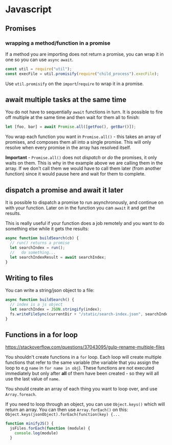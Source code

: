 # Javascript

## Promises

### wrapping a method/function in a promise

If a method you are importing does not return a promise, you can wrap it in one so you can use `async` `await`.

```javascript
const util = require("util");
const execFile = util.promisify(require("child_process").execFile);
```

Use `util.promisify` on the `import`/`require` to wrap it in a promise.

## await multiple tasks at the same time

You do not have to sequentially `await` functions in turn. It is possible to fire off multiple at the same time and then wait for them all to finish:

```javascript
let [foo, bar] = await Promise.all([getFoo(), getBar()]);
```

You wrap each function you want in `Promise.all()` - this takes an array of promises, and composes them all into a single promise. This will only resolve when every promise in the array has resolved itself.

**Important** - `Promise.all()` does not _dispatch_ or _do_ the promises, it only waits on them. This is why in the example above we are calling them in the array. If we don't call them we would have to call them later (from another function) since it would pause here and wait for them to complete.

## dispatch a promise and await it later

It is possible to dispatch a promise to run asynchronously, and continue on with your function. Later on in the function you can `await` it and get the results.

This is really useful if your function does a job remotely and you want to do something else while it gets the results:

```javascript
async function buildSearch(cb) {
  // run() returns a promise
  let searchIndex = run();
  //   do something...
  let searchIndexResult = await searchIndex;
}
```

## Writing to files

You can write a string/json object to a file:

```javascript
async function buildSearch() {
  // index is a js object
  let searchIndex = JSON.stringify(index);
  fs.writeFileSync(currentDir + "/static/search-index.json", searchIndex);
}
```

## Functions in a for loop

<https://stackoverflow.com/questions/37043095/gulp-rename-multiple-files>

You shouldn't create functions in a `for` loop. Each loop will create multiple functions that refer to the same variable (the variable that you assign the loop to e.g `name` in `for name in obj`). These functions are not executed immediately but only after **all** of them have been created - so they will all use the last value of `name`.

You should create an array of each thing you want to loop over, and use `Array.foreach`.

If you need to loop through an object, you can use `Object.keys()` which will return an array. You can then use `Array.forEach()` on this: `Object.keys(jsonObject).forEach(function(key) {...`

```javascript
function minifyJS() {
  jsFiles.forEach(function (module) {
    console.log(module)
  }
```
